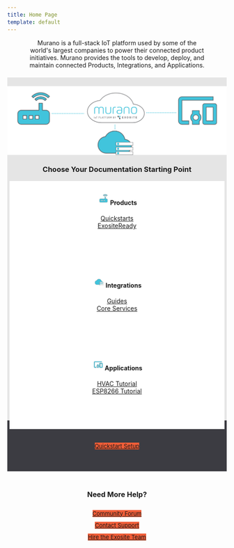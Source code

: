 ```yaml
---
title: Home Page
template: default
---
```

<div style="text-align:center; margin-bottom:20px; padding-left:50px; padding-right:50px;">
Murano is a full-stack IoT platform used by some of the world's largest companies to power their connected product initiatives. Murano provides the tools to develop, deploy, and maintain connected Products, Integrations, and Applications.
</div>

<div class="row" style="background-color: #E5E5E5; padding-top:20px;">
    <div class="col-sm-12" style="margin-bottom:20px;">
        <img src="/assets/simple-iot-diagram.png" alt="" class="img-responsive" style="display:block; margin:auto;">
    </div>
    <h3 style="text-align: center;">Choose Your Documentation Starting Point</h3>
    <div class="col-sm-4" style="padding-right:5px; padding-left:5px;">
        <div style="font-color:#0; background-color:#ffffff; padding-top:10px; height:180px; overflow:hidden; z-index:1; position:relative;">
            <h4 style="text-align:center;"><img src="/assets/ic_router_exo_300px.png" width=30px><span>Products</span></h4>
            <div style="text-align:center;">
                <a href="/quickstarts/">Quickstarts</a><br/>
                <a href="development/exositeready/">ExositeReady</a><br/>
            </div>
        </div>
    </div>
    <div class="col-sm-4" style="padding-right:5px; padding-left:5px;">
        <div style="font-color:#0; background-color:#ffffff; padding-top:10px; height:180px; overflow:hidden; z-index:1; position:relative;">
            <h4 style="text-align:center;"><img src="/assets/ic_cloudintegration_exo_300px.png" width=30px><span>Integrations</span></h4>
            <div style="text-align:center;">
                <a href="/guides/">Guides</a><br/>
                <a href="/reference/services/">Core Services</a><br/>
            </div>
        </div>
    </div>
    <div class="col-sm-4" style="padding-right:5px; padding-left:5px;">
        <div style="font-color:#0; background-color:#ffffff; padding-top:10px; height:180px; overflow:hidden; z-index:1; position:relative; text-align:center;">
            <h4><img src="/assets/ic_devices_other_exo_300px.png" width=30px><span>Applications</span></h4>
            <div style="text-align:center;">
                <a href="/tutorials/hvac-tutorial/">HVAC Tutorial</a><br/>
                <a href="/tutorials/esp8266-tutorial/">ESP8266 Tutorial</a><br/>
            </div> 
        </div>
    </div>
</div>
<div class="row" style="background-color: #3c3c42; position:relative; top:-20px;">
    <div style="text-align:center; padding:50px;">
        <a href="/quickstarts/lightbulb/" class="btn btn-info" role="button" style="background-color: #ef5d38; font-size:small; margin-top:20px;">Quickstart Setup</a>
    </div>
</div>


<div class="row help">
    <div class="help-title col-sm-12" style="text-align:center; margin-bottom:20px;">
        <h3>Need More Help?</h3>
    </div>
    <div class="btn-help btn-bottom col-sm-4" style="text-align:center; padding:5px;">
        <a href="https://community.exosite.com/" class="btn btn-primary" style="background-color: #ef5d38; font-size:small;" target="_blank">Community Forum</a>
    </div>
    <div class="btn-help btn-bottom col-sm-4" style="text-align:center; padding:5px;">
        <a href="https://support.exosite.com/" class="btn btn-primary" style="background-color: #ef5d38; font-size:small;" target="_blank">Contact Support</a>
    </div>
    <div class="btn-help btn-bottom col-sm-4" style="text-align:center; padding:5px;">
        <a href="http://info.exosite.com/sales-contact" class="btn btn-primary" style="background-color: #ef5d38; font-size:small;" target="_blank">Hire the Exosite Team</a>
    </div>
</div>
